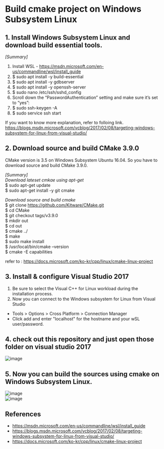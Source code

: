 # Build cmake project on Windows Subsystem Linux 

## 1. Install Windows Subsystem Linux and download build essential tools.
*[Summary]*  
1. Install WSL - https://msdn.microsoft.com/en-us/commandline/wsl/install_guide
2. $ sudo apt install -y build-essential
3. $ sudo apt install -y gdbserver
4. $ sudo apt install -y openssh-server
6. $ sudo nano /etc/ssh/sshd_config
7. Scroll down the “PasswordAuthentication” setting and make sure it’s set to “yes”:
8. $ sudo ssh-keygen -A
9. $ sudo service ssh start

If you want to know more explanation, refer to folloing link.   
https://blogs.msdn.microsoft.com/vcblog/2017/02/08/targeting-windows-subsystem-for-linux-from-visual-studio/

## 2. Download source and build CMake 3.9.0
CMake version is 3.5 on Windows Subsystem Ubuntu 16.04. So you have to download source and build CMake 3.9.0.

*[Summary]*    
*Download lateset cmkae using apt-get*    
$ sudo apt-get update  
$ sudo apt-get install -y git cmake

*Download source and build cmake*  
$ git clone https://github.com/Kitware/CMake.git  
$ cd CMake  
$ git checkout tags/v3.9.0  
$ mkdir out  
$ cd out  
$ cmake ../  
$ make  
$ sudo make install  
$ /usr/local/bin/cmake –version  
$ cmake -E capabilities

refer to : https://docs.microsoft.com/ko-kr/cpp/linux/cmake-linux-project

## 3. Install & configure Visual Studio 2017
1. Be sure to select the Visual C++ for Linux workload during the installation  process.
2. Now you can connect to the Windows subsystem for Linux from Visual Studio
* Tools > Options > Cross Platform > Connection  Manager
* Click add and enter "localhost" for the hostname and your wSL user/password.

## 4. check out this repository and just open those folder on visual studio 2017
![image](https://user-images.githubusercontent.com/12405424/36878635-4090d418-1e03-11e8-9101-d90780b8ba13.png)

## 5. Now you can build the sources using cmake on Windows Subsystem Linux.
![image](https://user-images.githubusercontent.com/12405424/36878690-737f6524-1e03-11e8-97a8-75ed0e9b6049.png)  
![image](https://user-images.githubusercontent.com/12405424/36878699-825cbac4-1e03-11e8-9815-db20f5830689.png)

## References
* https://msdn.microsoft.com/en-us/commandline/wsl/install_guide
* https://blogs.msdn.microsoft.com/vcblog/2017/02/08/targeting-windows-subsystem-for-linux-from-visual-studio/
* https://docs.microsoft.com/ko-kr/cpp/linux/cmake-linux-project
